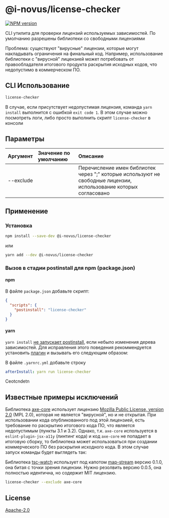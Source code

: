 # @i-novus/license-checker

[![NPM version](https://img.shields.io/npm/v/@i-novus/license-checker.svg)](https://www.npmjs.org/package/@i-novus/license-checker)

CLI утилита для проверки лицензий используемых зависимостей. По умолчанию разрешены библиотеки со свободными лицензиями

Проблема: существуют "вирусные" лицензии, которые могут накладывать ограничения на финальный код.
Например, использование библиотеки с "вирусной" лицензией может потребовать от правообладателя итогового продукта раскрытия исходных кодов, что недопустимо в коммерческом ПО.

## CLI Использование

```bash
license-checker
```

В случае, если присутствует недопустимая лицензия, команда `yarn install` выполнится с ошибкой `exit code 1`.
В этом случае можно посмотреть логи, либо просто выполнить скрипт `license-checker` в консоли

## Параметры

| Аргумент  | Значение по умолчанию | Описание                                                                                                          |
|:----------|:----------------------|:------------------------------------------------------------------------------------------------------------------|
| --exclude |                       | Перечисление имен библиотек через ";" которые используют не свободные лицензии, использование которых согласовано |

## Применение

### Установка

```bash
npm install --save-dev @i-novus/license-checker
```

или

```bash
yarn add --dev @i-novus/license-checker
```

### Вызов в стадии postinstall для npm (package.json)
#### npm
В файле `package.json` добавьте скрипт:

```json
{
  "scripts": {
    "postinstall": "license-checker"
  }
}
```

#### yarn

`yarn install` [не запускает postinstall](https://github.com/yarnpkg/yarn/issues/5476), если небыло изменения дерева зависимостей.
Для исправления этого поведения рекоммендуется установить [плагин](https://github.com/mhassan1/yarn-plugin-after-install) и вызывать его следующим образом:

В файле `.yarnrc.yml` добавьте строку

```yml
afterInstall: yarn run license-checker
```

Ceotcndetn

## Известные примеры исключений

Библиотека [axe-core](https://github.com/dequelabs/axe-core/tree/develop) использует лицензию [Mozilla Public License, version 2.0](https://www.mozilla.org/en-US/MPL/2.0/) (MPL 2.0),
которая не является "вирусной", но и не открытая. При использовании кода опубликованного под этой лицензией,
есть требование по раскрытию итогового кода ПО, что является недопустимым (пункты 3.1 и 3.2).
Однако, т.к. `axe-core` используется в `eslint-plugin-jsx-a11y` (линтинг кода) и код `axe-core` не попадает в итоговую сборку,
то библиотека может использоваться при создании коммерческого ПО без раскрытия исходного кода.
В этом случае запуск команды будет выглядеть так:

Библиотека [tsc-watch](https://www.npmjs.com/package/tsc-watch) использует под капотом [map-stream](https://www.npmjs.com/package/map-stream)
версию 0.1.0, она битая с точки зрения лицензии. Нужно резолвить версию 0.0.5, она полностью идентична, но содержит MIT лицензию.

```bash
license-checker --exclude axe-core
```

## License

[Apache-2.0](./LICENSE)
